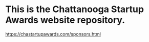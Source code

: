 
# This is the Chattanooga Startup Awards website repository.

https://chastartupawards.com/sponsors.html
